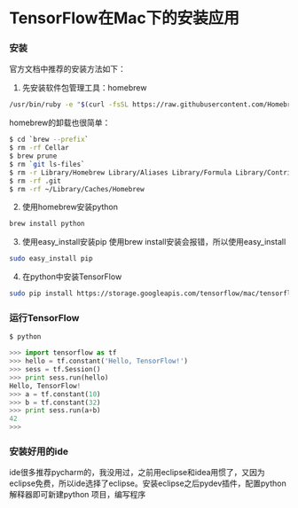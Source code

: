 TensorFlow在Mac下的安装应用
=========================

### 安装
官方文档中推荐的安装方法如下：
1. 先安装软件包管理工具：homebrew
```Bash
/usr/bin/ruby -e "$(curl -fsSL https://raw.githubusercontent.com/Homebrew/install/master/install)"
```
   homebrew的卸载也很简单：
```Bash
$ cd `brew --prefix`
$ rm -rf Cellar
$ brew prune
$ rm `git ls-files`
$ rm -r Library/Homebrew Library/Aliases Library/Formula Library/Contributions
$ rm -rf .git
$ rm -rf ~/Library/Caches/Homebrew
```
2. 使用homebrew安装python
```Bash
brew install python
```
3. 使用easy_install安装pip
使用brew install安装会报错，所以使用easy_install
```Bash
sudo easy_install pip
```
4. 在python中安装TensorFlow
```Bash
sudo pip install https://storage.googleapis.com/tensorflow/mac/tensorflow-0.5.0-py2-none-any.whl
```

### 运行TensorFlow
```Python
$ python

>>> import tensorflow as tf
>>> hello = tf.constant('Hello, TensorFlow!')
>>> sess = tf.Session()
>>> print sess.run(hello)
Hello, TensorFlow!
>>> a = tf.constant(10)
>>> b = tf.constant(32)
>>> print sess.run(a+b)
42
>>>
```

### 安装好用的ide
ide很多推荐pycharm的，我没用过，之前用eclipse和idea用惯了，又因为eclipse免费，所以ide选择了eclipse。安装eclipse之后pydev插件，配置python解释器即可新建python 项目，编写程序


